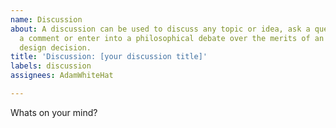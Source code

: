 ```yaml
---
name: Discussion
about: A discussion can be used to discuss any topic or idea, ask a question, leave
  a comment or enter into a philosophical debate over the merits of an approach or
  design decision.
title: 'Discussion: [your discussion title]'
labels: discussion
assignees: AdamWhiteHat

---
```


Whats on your mind?
